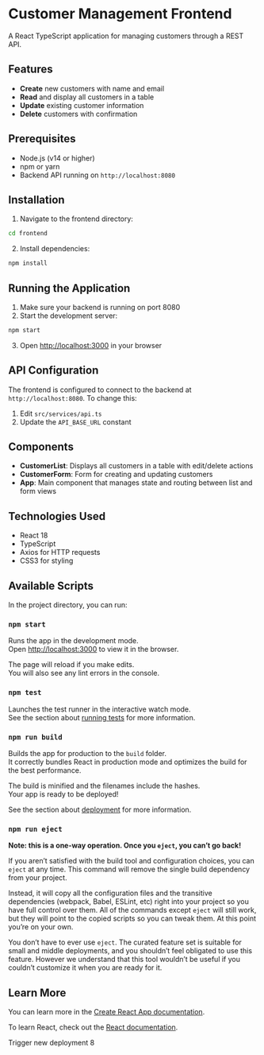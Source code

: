 # Customer Management Frontend

A React TypeScript application for managing customers through a REST API.

## Features

- **Create** new customers with name and email
- **Read** and display all customers in a table
- **Update** existing customer information
- **Delete** customers with confirmation

## Prerequisites

- Node.js (v14 or higher)
- npm or yarn
- Backend API running on `http://localhost:8080`

## Installation

1. Navigate to the frontend directory:
```bash
cd frontend
```

2. Install dependencies:
```bash
npm install
```

## Running the Application

1. Make sure your backend is running on port 8080
2. Start the development server:
```bash
npm start
```

3. Open [http://localhost:3000](http://localhost:3000) in your browser

## API Configuration

The frontend is configured to connect to the backend at `http://localhost:8080`. To change this:

1. Edit `src/services/api.ts`
2. Update the `API_BASE_URL` constant

## Components

- **CustomerList**: Displays all customers in a table with edit/delete actions
- **CustomerForm**: Form for creating and updating customers
- **App**: Main component that manages state and routing between list and form views

## Technologies Used

- React 18
- TypeScript
- Axios for HTTP requests
- CSS3 for styling

## Available Scripts

In the project directory, you can run:

### `npm start`

Runs the app in the development mode.\
Open [http://localhost:3000](http://localhost:3000) to view it in the browser.

The page will reload if you make edits.\
You will also see any lint errors in the console.

### `npm test`

Launches the test runner in the interactive watch mode.\
See the section about [running tests](https://facebook.github.io/create-react-app/docs/running-tests) for more information.

### `npm run build`

Builds the app for production to the `build` folder.\
It correctly bundles React in production mode and optimizes the build for the best performance.

The build is minified and the filenames include the hashes.\
Your app is ready to be deployed!

See the section about [deployment](https://facebook.github.io/create-react-app/docs/deployment) for more information.

### `npm run eject`

**Note: this is a one-way operation. Once you `eject`, you can’t go back!**

If you aren’t satisfied with the build tool and configuration choices, you can `eject` at any time. This command will remove the single build dependency from your project.

Instead, it will copy all the configuration files and the transitive dependencies (webpack, Babel, ESLint, etc) right into your project so you have full control over them. All of the commands except `eject` will still work, but they will point to the copied scripts so you can tweak them. At this point you’re on your own.

You don’t have to ever use `eject`. The curated feature set is suitable for small and middle deployments, and you shouldn’t feel obligated to use this feature. However we understand that this tool wouldn’t be useful if you couldn’t customize it when you are ready for it.

## Learn More

You can learn more in the [Create React App documentation](https://facebook.github.io/create-react-app/docs/getting-started).

To learn React, check out the [React documentation](https://reactjs.org/).

Trigger new deployment 8